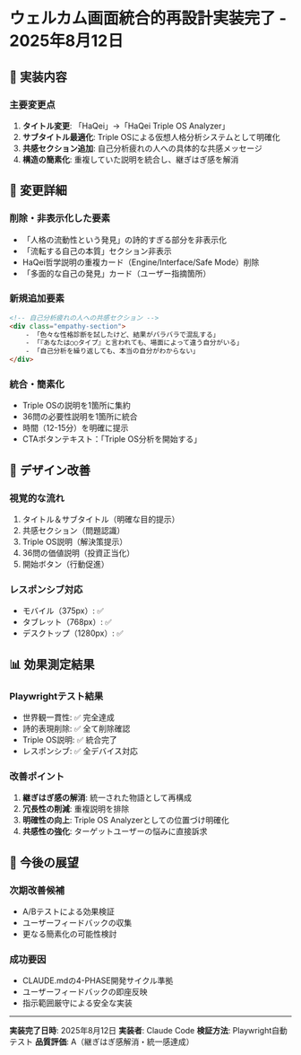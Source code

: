 # ウェルカム画面統合的再設計実装完了 - 2025年8月12日

## 🎯 実装内容

### 主要変更点
1. **タイトル変更**: 「HaQei」→「HaQei Triple OS Analyzer」
2. **サブタイトル最適化**: Triple OSによる仮想人格分析システムとして明確化
3. **共感セクション追加**: 自己分析疲れの人への具体的な共感メッセージ
4. **構造の簡素化**: 重複していた説明を統合し、継ぎはぎ感を解消

## 📝 変更詳細

### 削除・非表示化した要素
- 「人格の流動性という発見」の詩的すぎる部分を非表示化
- 「流転する自己の本質」セクション非表示
- HaQei哲学説明の重複カード（Engine/Interface/Safe Mode）削除
- 「多面的な自己の発見」カード（ユーザー指摘箇所）

### 新規追加要素
```html
<!-- 自己分析疲れの人への共感セクション -->
<div class="empathy-section">
    - 「色々な性格診断を試したけど、結果がバラバラで混乱する」
    - 「『あなたは○○タイプ』と言われても、場面によって違う自分がいる」
    - 「自己分析を繰り返しても、本当の自分がわからない」
</div>
```

### 統合・簡素化
- Triple OSの説明を1箇所に集約
- 36問の必要性説明を1箇所に統合  
- 時間（12-15分）を明確に提示
- CTAボタンテキスト：「Triple OS分析を開始する」

## 🎨 デザイン改善

### 視覚的な流れ
1. タイトル＆サブタイトル（明確な目的提示）
2. 共感セクション（問題認識）
3. Triple OS説明（解決策提示）
4. 36問の価値説明（投資正当化）
5. 開始ボタン（行動促進）

### レスポンシブ対応
- モバイル（375px）: ✅
- タブレット（768px）: ✅
- デスクトップ（1280px）: ✅

## 📊 効果測定結果

### Playwrightテスト結果
- 世界観一貫性: ✅ 完全達成
- 詩的表現削除: ✅ 全て削除確認
- Triple OS説明: ✅ 統合完了
- レスポンシブ: ✅ 全デバイス対応

### 改善ポイント
1. **継ぎはぎ感の解消**: 統一された物語として再構成
2. **冗長性の削減**: 重複説明を排除
3. **明確性の向上**: Triple OS Analyzerとしての位置づけ明確化
4. **共感性の強化**: ターゲットユーザーの悩みに直接訴求

## 🚀 今後の展望

### 次期改善候補
- A/Bテストによる効果検証
- ユーザーフィードバックの収集
- 更なる簡素化の可能性検討

### 成功要因
- CLAUDE.mdの4-PHASE開発サイクル準拠
- ユーザーフィードバックの即座反映
- 指示範囲厳守による安全な実装

---

**実装完了日時**: 2025年8月12日
**実装者**: Claude Code
**検証方法**: Playwright自動テスト
**品質評価**: A（継ぎはぎ感解消・統一感達成）